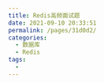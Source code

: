 ```yaml
---
title: Redis高频面试题
date: 2021-09-10 20:33:51
permalink: /pages/31d0d2/
categories:
  - 数据库
  - Redis
tags:
  - 
---
```

